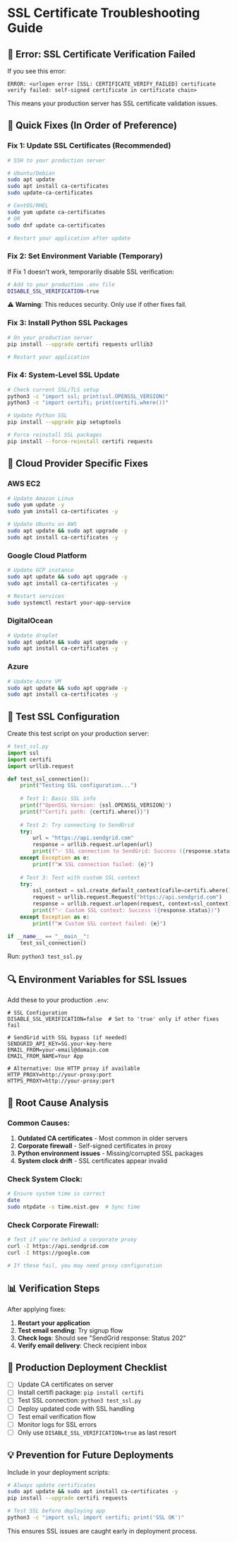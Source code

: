 # SSL Certificate Troubleshooting Guide

## 🚨 **Error: SSL Certificate Verification Failed**

If you see this error:
```
ERROR: <urlopen error [SSL: CERTIFICATE_VERIFY_FAILED] certificate verify failed: self-signed certificate in certificate chain>
```

This means your production server has SSL certificate validation issues.

## 🔧 **Quick Fixes (In Order of Preference)**

### **Fix 1: Update SSL Certificates (Recommended)**

```bash
# SSH to your production server

# Ubuntu/Debian
sudo apt update
sudo apt install ca-certificates
sudo update-ca-certificates

# CentOS/RHEL
sudo yum update ca-certificates
# OR
sudo dnf update ca-certificates

# Restart your application after update
```

### **Fix 2: Set Environment Variable (Temporary)**

If Fix 1 doesn't work, temporarily disable SSL verification:

```bash
# Add to your production .env file
DISABLE_SSL_VERIFICATION=true
```

⚠️ **Warning**: This reduces security. Only use if other fixes fail.

### **Fix 3: Install Python SSL Packages**

```bash
# On your production server
pip install --upgrade certifi requests urllib3

# Restart your application
```

### **Fix 4: System-Level SSL Update**

```bash
# Check current SSL/TLS setup
python3 -c "import ssl; print(ssl.OPENSSL_VERSION)"
python3 -c "import certifi; print(certifi.where())"

# Update Python SSL
pip install --upgrade pip setuptools

# Force reinstall SSL packages
pip install --force-reinstall certifi requests
```

## 🏥 **Cloud Provider Specific Fixes**

### **AWS EC2**
```bash
# Update Amazon Linux
sudo yum update -y
sudo yum install ca-certificates -y

# Update Ubuntu on AWS
sudo apt update && sudo apt upgrade -y
sudo apt install ca-certificates -y
```

### **Google Cloud Platform**
```bash
# Update GCP instance
sudo apt update && sudo apt upgrade -y
sudo apt install ca-certificates -y

# Restart services
sudo systemctl restart your-app-service
```

### **DigitalOcean**
```bash
# Update droplet
sudo apt update && sudo apt upgrade -y
sudo apt install ca-certificates -y
```

### **Azure**
```bash
# Update Azure VM
sudo apt update && sudo apt upgrade -y
sudo apt install ca-certificates -y
```

## 🧪 **Test SSL Configuration**

Create this test script on your production server:

```python
# test_ssl.py
import ssl
import certifi
import urllib.request

def test_ssl_connection():
    print("Testing SSL configuration...")
    
    # Test 1: Basic SSL info
    print(f"OpenSSL Version: {ssl.OPENSSL_VERSION}")
    print(f"Certifi path: {certifi.where()}")
    
    # Test 2: Try connecting to SendGrid
    try:
        url = "https://api.sendgrid.com"
        response = urllib.request.urlopen(url)
        print(f"✅ SSL connection to SendGrid: Success ({response.status})")
    except Exception as e:
        print(f"❌ SSL connection failed: {e}")
    
    # Test 3: Test with custom SSL context
    try:
        ssl_context = ssl.create_default_context(cafile=certifi.where())
        request = urllib.request.Request("https://api.sendgrid.com")
        response = urllib.request.urlopen(request, context=ssl_context)
        print(f"✅ Custom SSL context: Success ({response.status})")
    except Exception as e:
        print(f"❌ Custom SSL context failed: {e}")

if __name__ == "__main__":
    test_ssl_connection()
```

Run: `python3 test_ssl.py`

## 🔍 **Environment Variables for SSL Issues**

Add these to your production `.env`:

```env
# SSL Configuration
DISABLE_SSL_VERIFICATION=false  # Set to 'true' only if other fixes fail

# SendGrid with SSL bypass (if needed)
SENDGRID_API_KEY=SG.your-key-here
EMAIL_FROM=your-email@domain.com
EMAIL_FROM_NAME=Your App

# Alternative: Use HTTP proxy if available
HTTP_PROXY=http://your-proxy:port
HTTPS_PROXY=http://your-proxy:port
```

## 🎯 **Root Cause Analysis**

### **Common Causes:**
1. **Outdated CA certificates** - Most common in older servers
2. **Corporate firewall** - Self-signed certificates in proxy
3. **Python environment issues** - Missing/corrupted SSL packages
4. **System clock drift** - SSL certificates appear invalid

### **Check System Clock:**
```bash
# Ensure system time is correct
date
sudo ntpdate -s time.nist.gov  # Sync time
```

### **Check Corporate Firewall:**
```bash
# Test if you're behind a corporate proxy
curl -I https://api.sendgrid.com
curl -I https://google.com

# If these fail, you may need proxy configuration
```

## 📊 **Verification Steps**

After applying fixes:

1. **Restart your application**
2. **Test email sending**: Try signup flow
3. **Check logs**: Should see "SendGrid response: Status 202"
4. **Verify email delivery**: Check recipient inbox

## 🚀 **Production Deployment Checklist**

- [ ] Update CA certificates on server
- [ ] Install certifi package: `pip install certifi`
- [ ] Test SSL connection: `python3 test_ssl.py`
- [ ] Deploy updated code with SSL handling
- [ ] Test email verification flow
- [ ] Monitor logs for SSL errors
- [ ] Only use `DISABLE_SSL_VERIFICATION=true` as last resort

## 💡 **Prevention for Future Deployments**

Include in your deployment scripts:
```bash
# Always update certificates
sudo apt update && sudo apt install ca-certificates -y
pip install --upgrade certifi requests

# Test SSL before deploying app
python3 -c "import ssl; import certifi; print('SSL OK')"
```

This ensures SSL issues are caught early in deployment process. 